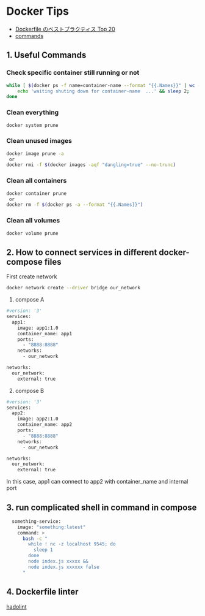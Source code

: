 # Docker Tips

- [Dockerfile のベストプラクティス Top 20](https://sysdig.jp/blog/dockerfile-best-practices/)
- [commands](https://github.com/hiromaily/documents/blob/main/docker-tips/commands.md)

## 1. Useful Commands

### Check specific container still running or not

```sh
while [ $(docker ps -f name=container-name --format "{{.Names}}" | wc -l | tr -s " ") -ne 0 ];do
    echo 'waiting shuting down for container-name  ...' && sleep 2;
done
```

### Clean everything

```sh
docker system prune
```

### Clean unused images

```sh
docker image prune -a
 or
docker rmi -f $(docker images -aqf "dangling=true" --no-trunc)
```

### Clean all containers

```sh
docker container prune
 or
docker rm -f $(docker ps -a --format "{{.Names}}")
```

### Clean all volumes

```sh
docker volume prune
```

## 2. How to connect services in different docker-compose files

First create network

```sh
docker network create --driver bridge our_network
```

1. compose A

```sh
#version: '3'
services:
  app1:
    image: app1:1.0
    container_name: app1
    ports:
      - "8888:8888"
    networks:
      - our_network

networks:
  our_network:
    external: true
```

2. compose B

```sh
#version: '3'
services:
  app2:
    image: app2:1.0
    container_name: app2
    ports:
      - "8888:8888"
    networks:
      - our_network

networks:
  our_network:
    external: true
```

In this case, app1 can connect to app2 with container_name and internal port

## 3. run complicated shell in command in compose

```sh
  something-service:
    image: "something:latest"
    command: >
      bash -c "
        while ! nc -z localhost 9545; do
          sleep 1
        done
        node index.js xxxxx &&
        node index.js xxxxxx false
      "
```

## 4. Dockerfile linter

[hadolint](https://github.com/hadolint/hadolint)
